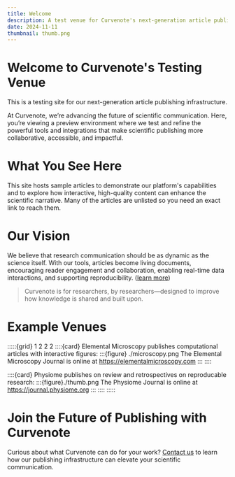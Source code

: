 ```yaml
---
title: Welcome
description: A test venue for Curvenote's next-generation article publishing infrastructure.
date: 2024-11-11
thumbnail: thumb.png
---
```


# Welcome to Curvenote's Testing Venue

This is a testing site for our next-generation article publishing infrastructure.

At Curvenote, we’re advancing the future of scientific communication. Here, you’re viewing a preview environment where we test and refine the powerful tools and integrations that make scientific publishing more collaborative, accessible, and impactful.

# What You See Here

This site hosts sample articles to demonstrate our platform's capabilities and to explore how interactive, high-quality content can enhance the scientific narrative. Many of the articles are unlisted so you need an exact link to reach them.

# Our Vision

We believe that research communication should be as dynamic as the science itself. With our tools, articles become living documents, encouraging reader engagement and collaboration, enabling real-time data interactions, and supporting reproducibility. ([learn more](https://curvenote.com/mission))

> Curvenote is for researchers, by researchers—designed to improve how knowledge is shared and built upon.

# Example Venues

:::::{grid} 1 2 2 2
::::{card}
Elemental Microscopy publishes computational articles with interactive figures:
:::{figure} ./microscopy.png
The Elemental Microscopy Journal is online at https://elementalmicroscopy.com
:::
::::

::::{card}
Physiome publishes on review and retrospectives on reproducable research:
:::{figure}./thumb.png
The Physiome Journal is online at https://journal.physiome.org
:::
::::
:::::

# Join the Future of Publishing with Curvenote

Curious about what Curvenote can do for your work? [Contact us](https://curvenote.com/demo) to learn how our publishing infrastructure can elevate your scientific communication.
